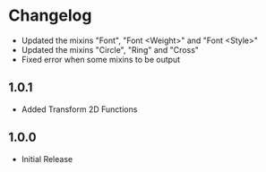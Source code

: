 # Changelog

* Updated the mixins "Font", "Font \<Weight\>" and "Font \<Style\>"
* Updated the mixins "Circle", "Ring" and "Cross"
* Fixed error when some mixins to be output

## 1.0.1
* Added Transform 2D Functions

## 1.0.0
* Initial Release
